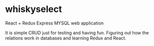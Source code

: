 # whiskyselect
React + Redux Express MYSQL web application

It is simple CRUD just for testing and having fun. Figuring out how the relations work in databases and learning Redux and React.
